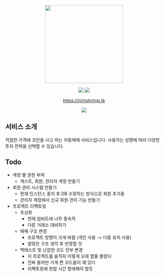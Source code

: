 <p align="center">
  <img src="https://user-images.githubusercontent.com/59993347/188344529-460d6deb-2bad-49c2-a43d-2cddc0e38671.png" height="250">
</p>
<p align="center">
<img src="https://img.shields.io/badge/Made%20with-SpringBoot-blue">
<img src="https://img.shields.io/badge/Service%20begun%20in-2022.08-brigntgreen">
</p>
<p align="center">
  <a href="https://richshrimp.tk/login">https://richshrimp.tk</a>
</p>
<p align="center">
<img src="https://user-images.githubusercontent.com/59993347/188344986-c02703e6-2938-4f0a-af79-1fedeae1639c.jpg">
</p>


## 서비스 소개

적절한 가격에 코인을 사고 파는 자동매매 서비스입니다.
사용자는 성향에 따라 다양한 투자 전략을 선택할 수 있습니다.

## Todo
- 계정 별 권한 부여
  - 게스트, 회원, 관리자 계정 만들기
- 회원 관리 시스템 만들기
  - 현재 인스턴스 중지 후 DB 수정하는 방식으로 회원 추가중
  - 관리자 계정에서 신규 회원 관리 기능 만들기
- 프로젝트 리팩토링
  - 추상화
    - 현재 업비트에 너무 종속적
    - 다른 거래소 대비하기
  - 매매 구조 변경
    - 프로젝트 방향이 크게 바뀜 (개인 사용 -> 다중 유저 사용)
    - 알맞은 구조 생각 후 반영할 것
  - 백테스트 및 난잡한 코드 전부 변경
    - 이 프로젝트를 솔직히 이렇게 오래 할줄 몰랐다
    - 진짜 돌아만 가게 짠 코드들이 꽤 있다
    - 리팩토링에 한참 시간 할애해야 할듯